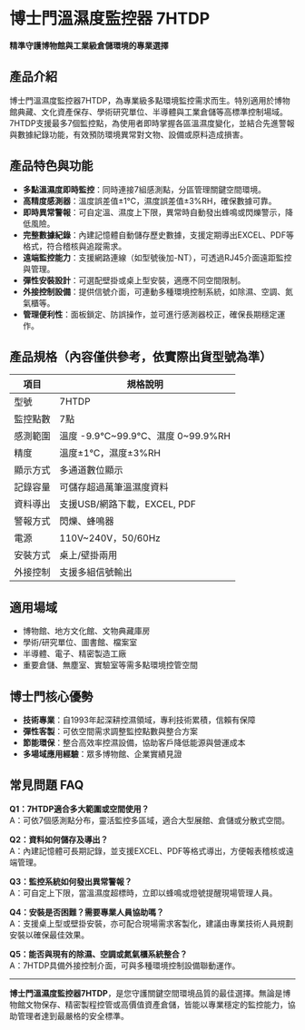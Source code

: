# 博士門溫濕度監控器 7HTDP  
**精準守護博物館與工業級倉儲環境的專業選擇**

## 產品介紹

博士門溫濕度監控器7HTDP，為專業級多點環境監控需求而生。特別適用於博物館典藏、文化資產保存、學術研究單位、半導體與工業倉儲等高標準控制場域。7HTDP支援最多7個監控點，為使用者即時掌握各區溫濕度變化，並結合先進警報與數據紀錄功能，有效預防環境異常對文物、設備或原料造成損害。

## 產品特色與功能

- **多點溫濕度即時監控**：同時連接7組感測點，分區管理關鍵空間環境。
- **高精度感測器**：溫度誤差值±1℃，濕度誤差值±3%RH，確保數據可靠。
- **即時異常警報**：可自定溫、濕度上下限，異常時自動發出蜂鳴或閃爍警示，降低風險。
- **完整數據紀錄**：內建記憶體自動儲存歷史數據，支援定期導出EXCEL、PDF等格式，符合稽核與追蹤需求。
- **遠端監控能力**：支援網路連線（如型號後加-NT），可透過RJ45介面遠距監控與管理。
- **彈性安裝設計**：可選配壁掛或桌上型安裝，適應不同空間限制。
- **外接控制設備**：提供信號介面，可連動多種環境控制系統，如除濕、空調、氮氣櫃等。
- **管理便利性**：面板鎖定、防誤操作，並可進行感測器校正，確保長期穩定運作。

## 產品規格（內容僅供參考，依實際出貨型號為準）

| 項目         | 規格說明                       |
|--------------|-------------------------------|
| 型號         | 7HTDP                         |
| 監控點數     | 7點                            |
| 感測範圍     | 溫度 -9.9℃~99.9℃、濕度 0~99.9%RH |
| 精度         | 溫度±1℃，濕度±3%RH             |
| 顯示方式     | 多通道數位顯示                 |
| 記錄容量     | 可儲存超過萬筆溫濕度資料       |
| 資料導出     | 支援USB/網路下載，EXCEL, PDF    |
| 警報方式     | 閃爍、蜂鳴器                   |
| 電源         | 110V~240V，50/60Hz             |
| 安裝方式     | 桌上/壁掛兩用                  |
| 外接控制     | 支援多組信號輸出               |

## 適用場域

- 博物館、地方文化館、文物典藏庫房
- 學術/研究單位、圖書館、檔案室
- 半導體、電子、精密製造工廠
- 重要倉儲、無塵室、實驗室等需多點環境控管空間

## 博士門核心優勢

- **技術專業**：自1993年起深耕控濕領域，專利技術累積，信賴有保障
- **彈性客製**：可依空間需求調整監控點數與整合方案
- **節能環保**：整合高效率控濕設備，協助客戶降低能源與營運成本
- **多場域應用經驗**：眾多博物館、企業實績見證

## 常見問題 FAQ

**Q1：7HTDP適合多大範圍或空間使用？**  
A：可依7個感測點分布，靈活監控多區域，適合大型展館、倉儲或分散式空間。

**Q2：資料如何儲存及導出？**  
A：內建記憶體可長期記錄，並支援EXCEL、PDF等格式導出，方便報表稽核或遠端管理。

**Q3：監控系統如何發出異常警報？**  
A：可自定上下限，當溫濕度超標時，立即以蜂鳴或燈號提醒現場管理人員。

**Q4：安裝是否困難？需要專業人員協助嗎？**  
A：支援桌上型或壁掛安裝，亦可配合現場需求客製化，建議由專業技術人員規劃安裝以確保最佳效果。

**Q5：能否與現有的除濕、空調或氮氣櫃系統整合？**  
A：7HTDP具備外接控制介面，可與多種環境控制設備聯動運作。

---

**博士門溫濕度監控器7HTDP**，是您守護關鍵空間環境品質的最佳選擇。無論是博物館文物保存、精密製程控管或高價值資產倉儲，皆能以專業穩定的監控能力，協助管理者達到最嚴格的安全標準。